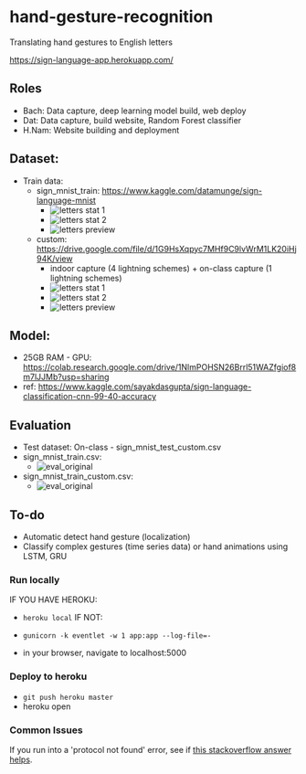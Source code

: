 # hand-gesture-recognition
Translating hand gestures to English letters

https://sign-language-app.herokuapp.com/


## Roles
- Bach: Data capture, deep learning model build, web deploy
- Dat: Data capture, build website, Random Forest classifier 
- H.Nam: Website building and deployment

## Dataset:
  - Train data: 
      - sign_mnist_train: https://www.kaggle.com/datamunge/sign-language-mnist
        - ![letters stat 1](./pics/sign_mnist_original_stat1.png)
        - ![letters stat 2](./pics/sign_mnist_original_stat2.png)
        - ![letters preview](./pics/sign_mnist_original_preview.png)
      - custom: https://drive.google.com/file/d/1G9HsXqpyc7MHf9C9lvWrM1LK20iHj94K/view
        - indoor capture (4 lightning schemes) + on-class capture (1 lightning schemes)
        - ![letters stat 1](./pics/custom_stat1.png)
        - ![letters stat 2](./pics/custom_stat2.png)
        - ![letters preview](./pics/custom_preview.png) 

## Model: 
  - 25GB RAM - GPU: https://colab.research.google.com/drive/1NlmPOHSN26Brrl51WAZfgiof8m7lJJMb?usp=sharing
  - ref: https://www.kaggle.com/sayakdasgupta/sign-language-classification-cnn-99-40-accuracy

## Evaluation
  - Test dataset: On-class - sign_mnist_test_custom.csv
  - sign_mnist_train.csv:
    - ![eval_original](./pics/sign_mnist_original_eval.png)
  - sign_mnist_train_custom.csv:
    - ![eval_original](./pics/custom_eval.png)

## To-do
- Automatic detect hand gesture (localization)
- Classify complex gestures (time series data) or hand animations using LSTM, GRU 


### Run locally

IF YOU HAVE HEROKU:
- `heroku local`
IF NOT:
- `gunicorn -k eventlet -w 1 app:app --log-file=-`

- in your browser, navigate to localhost:5000

### Deploy to heroku

- `git push heroku master`
- heroku open

### Common Issues

If you run into a 'protocol not found' error, see if [this stackoverflow answer helps](https://stackoverflow.com/questions/40184788/protocol-not-found-socket-getprotobyname).
